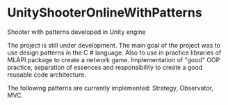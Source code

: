 # UnityShooterOnlineWithPatterns
Shooter with patterns developed in Unity engine

The project is still under development.
The main goal of the project was to use design patterns in the C # language. Also to use in practice libraries of MLAPI package to create a network game.
Implementation of "good" OOP practice, separation of essences and responsibility to create a good reusable code architecture.

The following patterns are currently implemented: Strategy, Observator, MVC.
